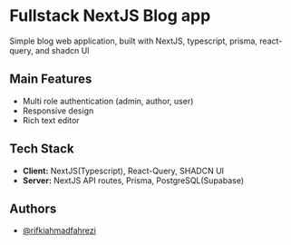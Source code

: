 
# Fullstack NextJS Blog app
Simple blog web application, built with NextJS, typescript, prisma, react-query, and shadcn UI 


## Main Features

- Multi role authentication (admin, author, user)
- Responsive design
- Rich text editor

## Tech Stack

- **Client:** NextJS(Typescript), React-Query, SHADCN UI
- **Server:** NextJS API routes, Prisma, PostgreSQL(Supabase)


## Authors

- [@rifkiahmadfahrezi](https://www.github.com/rifkiahmadfahrezi)

